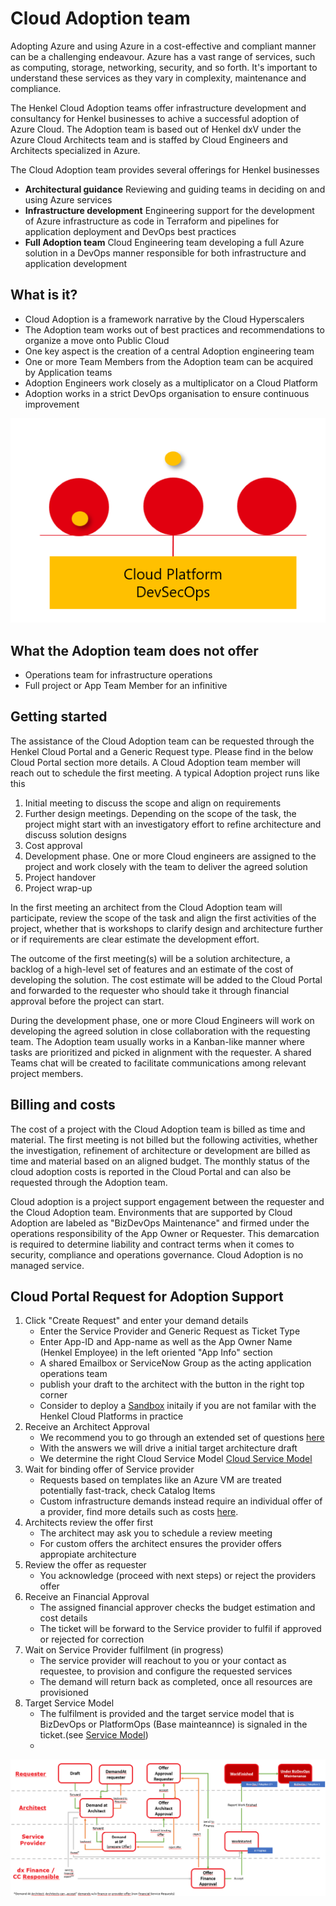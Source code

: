 
# Cloud Adoption team

Adopting Azure and using Azure in a cost-effective and compliant manner can be a challenging endeavour. Azure has a vast range of services, such as computing, storage, networking, security, and so forth. It's important to understand these services as they vary in complexity, maintenance and compliance.

The Henkel Cloud Adoption teams offer infrastructure development and consultancy for Henkel businesses to achive a successful adoption of Azure Cloud. The Adoption team is based out of Henkel dxV under the Azure Cloud Architects team and is staffed by Cloud Engineers and Architects specialized in Azure.

The Cloud Adoption team provides several offerings for Henkel businesses

- **Architectural guidance** Reviewing and guiding teams in deciding on and using Azure services
- **Infrastructure development** Engineering support for the development of Azure infrastructure as code in Terraform and pipelines for application deployment and DevOps best practices
- **Full Adoption team** Cloud Engineering team developing a full Azure solution in a DevOps manner responsible for both infrastructure and application development

## What is it?

- Cloud Adoption is a framework narrative by the Cloud Hyperscalers
- The Adoption team works out of best practices and recommendations to organize a move onto Public Cloud
- One key aspect is the creation of a central Adoption engineering team
- One or more Team Members from the Adoption team can be acquired by Application teams
- Adoption Engineers work closely as a multiplicator on a Cloud Platform
- Adoption works in a strict DevOps organisation to ensure continuous improvement

![Alt text](../images/platform-devsecops-adoption.png)

## What the Adoption team does not offer

- Operations team for infrastructure operations
- Full project or App Team Member for an infinitive

## Getting started

The assistance of the Cloud Adoption team can be requested through the Henkel Cloud Portal and a Generic Request type. Please find in the below Cloud Portal section more details. A Cloud Adoption team member will reach out to schedule the first meeting. A typical Adoption project runs like this

1. Initial meeting to discuss the scope and align on requirements
2. Further design meetings. Depending on the scope of the task, the project might start with an investigatory effort to refine architecture and discuss solution designs
3. Cost approval
4. Development phase. One or more Cloud engineers are assigned to the project and work closely with the team to deliver the agreed solution
5. Project handover
6. Project wrap-up

In the first meeting an architect from the Cloud Adoption team will participate, review the scope of the task and align the first activities of the project, whether that is workshops to clarify design and architecture further or if requirements are clear estimate the development effort.

The outcome of the first meeting(s) will be a solution architecture, a backlog of a high-level set of features and an estimate of the cost of developing the solution. The cost estimate will be added to the Cloud Portal and forwarded to the requester who should take it through financial approval before the project can start.

During the development phase, one or more Cloud Engineers will work on developing the agreed solution in close collaboration with the requesting team. The Adoption team usually works in a Kanban-like manner where tasks are prioritized and picked in alignment with the requester. A shared Teams chat will be created to facilitate communications among relevant project members.

## Billing and costs

The cost of a project with the Cloud Adoption team is billed as time and material. The first meeting is not billed but the following activities, whether the investigation, refinement of architecture or development are billed as time and material based on an aligned budget. The monthly status of the cloud adoption costs is reported in the Cloud Portal and can also be requested through the Adoption team.

Cloud adoption is a project support engagement between the requester and the Cloud Adoption team. Environments that are supported by Cloud Adoption are labeled as "BizDevOps Maintenance" and firmed under the operations responsibility of the App Owner or Requester. This demarcation is required to determine liability and contract terms when it comes to security, compliance and operations governance. Cloud Adoption is no managed service.

## Cloud Portal Request for Adoption Support

1. Click "Create Request" and enter your demand details
   - Enter the Service Provider and Generic Request as Ticket Type
   - Enter App-ID and App-name as well as the App Owner Name (Henkel Employee) in the left oriented "App Info" section
   - A shared Emailbox or ServiceNow Group as the acting application operations team
   - publish your draft to the architect with the button in the right top corner
   - Consider to deploy a [Sandbox](../cloud/azure/platform-guide/platform-guide-sandbox.md) initaily if you are not familar with the Henkel Cloud Platforms in practice
2. Receive an Architect Approval
   - We recommend you to go through an extended set of questions [here](./questionnaire.md)
   - With the answers we will drive a initial target architecture draft
   - We determine the right Cloud Service Model [Cloud Service Model](./azure/az-service-model.md)
3. Wait for binding offer of Service provider
   - Requests based on templates like an Azure VM are treated potentially fast-track, check Catalog Items
   - Custom infrastructure demands instead require an individual offer of a provider, find more details such as costs [here](cost-governance.md).
4. Architects review the offer first
   - The architect may ask you to schedule a review meeting
   - For custom offers the architect ensures the provider offers appropiate architecture  
5. Review the offer as requester
   - You acknowledge (proceed with next steps) or reject the providers offer
6. Receive an Financial Approval
   - The assigned financial approver checks the budget estimation and cost details
   - The ticket will be forward to the Service provider to fulfil if approved or rejected for correction
7. Wait on Service Provider fulfilment (in progress)
   - The service provider will reachout to you or your contact as requestee, to provision and configure the requested services
   - The demand will return back as completed, once all resources are provisioned
8. Target Service Model
   - The fulfilment is provided and the target service model that is BizDevOps or PlatformOps (Base mainteannce) is signaled in the ticket.(see [Service Model](./azure/az-service-model.md))
   - 
![Cloud Portal](../images/hcp-workflow.png)


